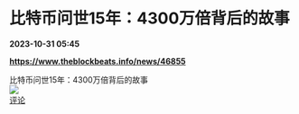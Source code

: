 # 比特币问世15年：4300万倍背后的故事

**2023-10-31 05:45**

**https://www.theblockbeats.info/news/46855**

比特币问世15年：4300万倍背后的故事  
![](https://img3.chouti.com/CHOUTI_20231031/B351DECF520B45B8BDBCFB47156F3D77_W300H300.jpeg)  
[评论](https://m.chouti.com/link/40458278)